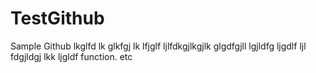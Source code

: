 TestGithub
==========

Sample Github lkglfd lk glkfgj lk lfjglf ljlfdkgjlkgjlk glgdfgjll lgjldfg ljgdlf ljl fdgjldgj lkk ljgldf function. etc

